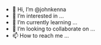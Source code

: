 - 👋 Hi, I’m @johnkenna
- 👀 I’m interested in ...
- 🌱 I’m currently learning ...
- 💞️ I’m looking to collaborate on ...
- 📫 How to reach me ...

<!---
johnkenna/johnkenna is a ✨ special ✨ repository because its `README.md` (this file) appears on your GitHub profile.
You can click the Preview link to take a look at your changes.
--->
